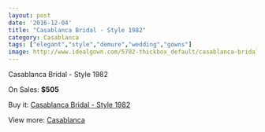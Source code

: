 ```yaml
---
layout: post
date: '2016-12-04'
title: "Casablanca Bridal - Style 1982"
category: Casablanca
tags: ["elegant","style","demure","wedding","gowns"]
image: http://www.idealgown.com/5782-thickbox_default/casablanca-bridal-style-1982.jpg
---
```

Casablanca Bridal - Style 1982

On Sales: **$505**
<a href="https://www.idealgown.com/en/casablanca/2512-casablanca-bridal-style-1982.html"><amp-img layout="responsive" width="600" height="600" src="//www.idealgown.com/5782-thickbox_default/casablanca-bridal-style-1982.jpg" alt="Casablanca Bridal - Style 1982 0" /></a>
<a href="https://www.idealgown.com/en/casablanca/2512-casablanca-bridal-style-1982.html"><amp-img layout="responsive" width="600" height="600" src="//www.idealgown.com/5784-thickbox_default/casablanca-bridal-style-1982.jpg" alt="Casablanca Bridal - Style 1982 1" /></a>
<a href="https://www.idealgown.com/en/casablanca/2512-casablanca-bridal-style-1982.html"><amp-img layout="responsive" width="600" height="600" src="//www.idealgown.com/5783-thickbox_default/casablanca-bridal-style-1982.jpg" alt="Casablanca Bridal - Style 1982 2" /></a>

Buy it: [Casablanca Bridal - Style 1982](https://www.idealgown.com/en/casablanca/2512-casablanca-bridal-style-1982.html "Casablanca Bridal - Style 1982")

View more: [Casablanca](https://www.idealgown.com/en/31-casablanca "Casablanca")